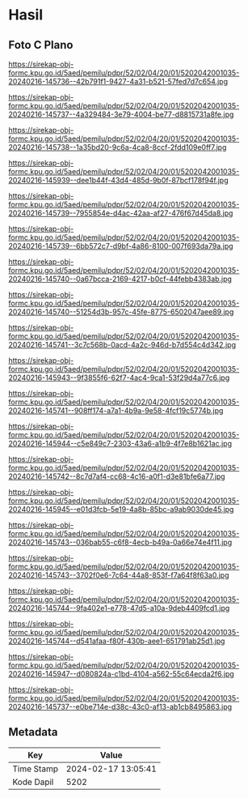 # Hasil

## Foto C Plano

https://sirekap-obj-formc.kpu.go.id/5aed/pemilu/pdpr/52/02/04/20/01/5202042001035-20240216-145736--42b791f1-9427-4a31-b521-57fed7d7c654.jpg

https://sirekap-obj-formc.kpu.go.id/5aed/pemilu/pdpr/52/02/04/20/01/5202042001035-20240216-145737--4a329484-3e79-4004-be77-d8815731a8fe.jpg

https://sirekap-obj-formc.kpu.go.id/5aed/pemilu/pdpr/52/02/04/20/01/5202042001035-20240216-145738--1a35bd20-9c6a-4ca8-8ccf-2fdd109e0ff7.jpg

https://sirekap-obj-formc.kpu.go.id/5aed/pemilu/pdpr/52/02/04/20/01/5202042001035-20240216-145939--dee1b44f-43d4-485d-9b0f-87bcf178f94f.jpg

https://sirekap-obj-formc.kpu.go.id/5aed/pemilu/pdpr/52/02/04/20/01/5202042001035-20240216-145739--7955854e-d4ac-42aa-af27-476f67d45da8.jpg

https://sirekap-obj-formc.kpu.go.id/5aed/pemilu/pdpr/52/02/04/20/01/5202042001035-20240216-145739--6bb572c7-d9bf-4a86-8100-007f693da79a.jpg

https://sirekap-obj-formc.kpu.go.id/5aed/pemilu/pdpr/52/02/04/20/01/5202042001035-20240216-145740--0a67bcca-2169-4217-b0cf-44febb4383ab.jpg

https://sirekap-obj-formc.kpu.go.id/5aed/pemilu/pdpr/52/02/04/20/01/5202042001035-20240216-145740--51254d3b-957c-45fe-8775-6502047aee89.jpg

https://sirekap-obj-formc.kpu.go.id/5aed/pemilu/pdpr/52/02/04/20/01/5202042001035-20240216-145741--3c7c568b-0acd-4a2c-946d-b7d554c4d342.jpg

https://sirekap-obj-formc.kpu.go.id/5aed/pemilu/pdpr/52/02/04/20/01/5202042001035-20240216-145943--9f3855f6-62f7-4ac4-9ca1-53f29d4a77c6.jpg

https://sirekap-obj-formc.kpu.go.id/5aed/pemilu/pdpr/52/02/04/20/01/5202042001035-20240216-145741--908ff174-a7a1-4b9a-9e58-4fcf19c5774b.jpg

https://sirekap-obj-formc.kpu.go.id/5aed/pemilu/pdpr/52/02/04/20/01/5202042001035-20240216-145944--c5e849c7-2303-43a6-a1b9-4f7e8b1621ac.jpg

https://sirekap-obj-formc.kpu.go.id/5aed/pemilu/pdpr/52/02/04/20/01/5202042001035-20240216-145742--8c7d7af4-cc68-4c16-a0f1-d3e81bfe6a77.jpg

https://sirekap-obj-formc.kpu.go.id/5aed/pemilu/pdpr/52/02/04/20/01/5202042001035-20240216-145945--e01d3fcb-5e19-4a8b-85bc-a9ab9030de45.jpg

https://sirekap-obj-formc.kpu.go.id/5aed/pemilu/pdpr/52/02/04/20/01/5202042001035-20240216-145743--036bab55-c6f8-4ecb-b49a-0a66e74e4f11.jpg

https://sirekap-obj-formc.kpu.go.id/5aed/pemilu/pdpr/52/02/04/20/01/5202042001035-20240216-145743--3702f0e6-7c64-44a8-853f-f7a64f8f63a0.jpg

https://sirekap-obj-formc.kpu.go.id/5aed/pemilu/pdpr/52/02/04/20/01/5202042001035-20240216-145744--9fa402e1-e778-47d5-a10a-9deb4409fcd1.jpg

https://sirekap-obj-formc.kpu.go.id/5aed/pemilu/pdpr/52/02/04/20/01/5202042001035-20240216-145744--d541afaa-f80f-430b-aee1-651791ab25d1.jpg

https://sirekap-obj-formc.kpu.go.id/5aed/pemilu/pdpr/52/02/04/20/01/5202042001035-20240216-145947--d080824a-c1bd-4104-a562-55c64ecda2f6.jpg

https://sirekap-obj-formc.kpu.go.id/5aed/pemilu/pdpr/52/02/04/20/01/5202042001035-20240216-145737--e0be714e-d38c-43c0-af13-ab1cb8495863.jpg


## Metadata

| Key        | Value               |
| ---------- | ------------------- |
| Time Stamp | 2024-02-17 13:05:41 |
| Kode Dapil | 5202                |



